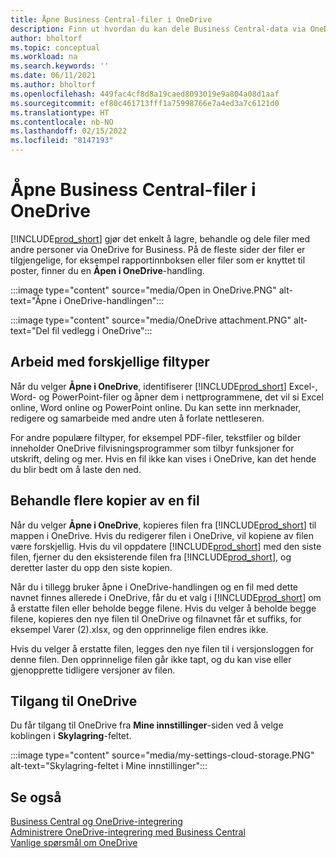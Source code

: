 ```yaml
---
title: Åpne Business Central-filer i OneDrive
description: Finn ut hvordan du kan dele Business Central-data via OneDrive for Business.
author: bholtorf
ms.topic: conceptual
ms.workload: na
ms.search.keywords: ''
ms.date: 06/11/2021
ms.author: bholtorf
ms.openlocfilehash: 449fac4cf8d8a19caed8093019e9a804a08d1aaf
ms.sourcegitcommit: ef80c461713fff1a75998766e7a4ed3a7c6121d0
ms.translationtype: HT
ms.contentlocale: nb-NO
ms.lasthandoff: 02/15/2022
ms.locfileid: "8147193"
---
```

# <a name="opening-business-central-files-in-onedrive"></a>Åpne Business Central-filer i OneDrive
[!INCLUDE[prod_short](includes/prod_short.md)] gjør det enkelt å lagre, behandle og dele filer med andre personer via OneDrive for Business. På de fleste sider der filer er tilgjengelige, for eksempel rapportinnboksen eller filer som er knyttet til poster, finner du en **Åpen i OneDrive**-handling.

:::image type="content" source="media/Open in OneDrive.PNG" alt-text="Åpne i OneDrive-handlingen":::

 
:::image type="content" source="media/OneDrive attachment.PNG" alt-text="Del fil vedlegg i OneDrive":::

## <a name="working-with-different-types-of-files"></a>Arbeid med forskjellige filtyper
Når du velger **Åpne i OneDrive**, identifiserer [!INCLUDE[prod_short](includes/prod_short.md)] Excel-, Word- og PowerPoint-filer og åpner dem i nettprogrammene, det vil si Excel online, Word online og PowerPoint online. Du kan sette inn merknader, redigere og samarbeide med andre uten å forlate nettleseren. 

For andre populære filtyper, for eksempel PDF-filer, tekstfiler og bilder inneholder OneDrive filvisningsprogrammer som tilbyr funksjoner for utskrift, deling og mer. Hvis en fil ikke kan vises i OneDrive, kan det hende du blir bedt om å laste den ned. 

## <a name="managing-multiple-copies-of-a-file"></a>Behandle flere kopier av en fil
Når du velger **Åpne i OneDrive**, kopieres filen fra [!INCLUDE[prod_short](includes/prod_short.md)] til mappen i OneDrive. Hvis du redigerer filen i OneDrive, vil kopiene av filen være forskjellig. Hvis du vil oppdatere [!INCLUDE[prod_short](includes/prod_short.md)] med den siste filen, fjerner du den eksisterende filen fra [!INCLUDE[prod_short](includes/prod_short.md)], og deretter laster du opp den siste kopien.

Når du i tillegg bruker åpne i OneDrive-handlingen og en fil med dette navnet finnes allerede i OneDrive, får du et valg i [!INCLUDE[prod_short](includes/prod_short.md)] om å erstatte filen eller beholde begge filene. Hvis du velger å beholde begge filene, kopieres den nye filen til OneDrive og filnavnet får et suffiks, for eksempel Varer (2).xlsx, og den opprinnelige filen endres ikke. 

Hvis du velger å erstatte filen, legges den nye filen til i versjonsloggen for denne filen. Den opprinnelige filen går ikke tapt, og du kan vise eller gjenopprette tidligere versjoner av filen. 

## <a name="accessing-your-onedrive"></a>Tilgang til OneDrive
Du får tilgang til OneDrive fra **Mine innstillinger**-siden ved å velge koblingen i **Skylagring**-feltet.

:::image type="content" source="media/my-settings-cloud-storage.PNG" alt-text="Skylagring-feltet i Mine innstillinger":::

<!--## Extending the Connection to OneDrive
You can create an extension and connect it to... For more information, see...-->

## <a name="see-also"></a>Se også
[Business Central og OneDrive-integrering](across-onedrive-overview.md)  
[Administrere OneDrive-integrering med Business Central](admin-onedrive-integration.md)  
[Vanlige spørsmål om OneDrive](admin-onedrive-faq.md)